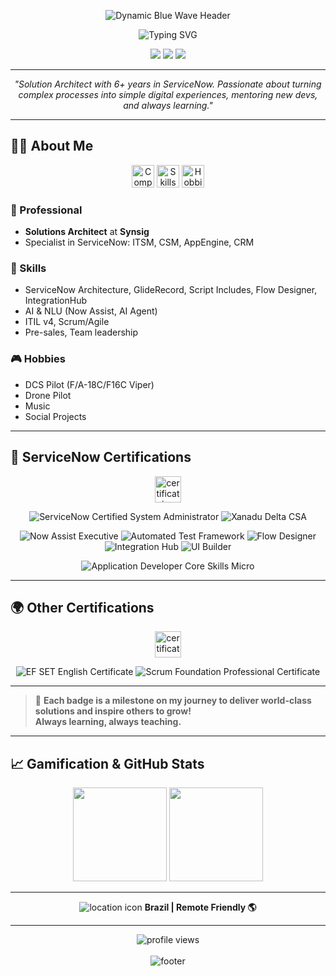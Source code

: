 <p align="center">
  <img src="https://capsule-render.vercel.app/api?type=waving&height=200&color=2366ec&text=Brand%C3%A3o&section=header&reversal=false&textBg=false&fontAlign=50&fontAlignY=34&fontColor=FFFFFF" alt="Dynamic Blue Wave Header"/>
</p>

<p align="center">
  <img src="https://readme-typing-svg.herokuapp.com?font=Fira+Code&size=28&pause=1000&color=0A66C2&center=true&vCenter=true&width=700&lines=%F0%9F%9A%80+Hi%2C+I%27m+Brandao!;Solutions+Architect+%7C+ServiceNow+Expert" alt="Typing SVG" />
</p>

<p align="center">
  <a href="https://www.linkedin.com/in/itallomarinsbrandao/"><img src="https://img.shields.io/badge/LinkedIn-0A66C2?style=for-the-badge&logo=linkedin&logoColor=white"/></a>
  <a href="https://brandao.sn"><img src="https://img.shields.io/badge/brandao.sn-1976D2?style=for-the-badge&logoColor=white"/></a>
  <a href="https://github.com/IMBrandao"><img src="https://img.shields.io/badge/GitHub-1976D2?style=for-the-badge&logo=github&logoColor=white"/></a>
</p>

---

<div align="center">
  <em>
    "Solution Architect with 6+ years in ServiceNow. Passionate about turning complex processes into simple digital experiences, mentoring new devs, and always learning."
  </em>
</div>

---

## 👨‍💻 About Me

<p align="center">
  <img src="https://img.icons8.com/fluency/48/0A66C2/company.png" width="36" alt="Company"/>
  <img src="https://img.icons8.com/color/48/0A66C2/brainstorm-skill.png" width="36" alt="Skills"/>
  <img src="https://img.icons8.com/ios-filled/50/1976D2/controller.png" width="36" alt="Hobbies"/>
</p>

### 👔 Professional

- **Solutions Architect** at **Synsig**
- Specialist in ServiceNow: ITSM, CSM, AppEngine, CRM

### 🧠 Skills

- ServiceNow Architecture, GlideRecord, Script Includes, Flow Designer, IntegrationHub
- AI & NLU (Now Assist, AI Agent)
- ITIL v4, Scrum/Agile
- Pre-sales, Team leadership

### 🎮 Hobbies

- DCS Pilot (F/A-18C/F16C Viper)
- Drone Pilot
- Music
- Social Projects

---

## 🏅 ServiceNow Certifications

<p align="center">
  <img src="https://img.icons8.com/color/48/1976D2/medal2.png" width="42" alt="certification badge"/>
</p>

<p align="center">
  <!-- Main Certifications -->
  <img src="https://img.shields.io/badge/ServiceNow%20Certified%20System%20Administrator-1976D2?style=for-the-badge&logo=servicenow&logoColor=white" alt="ServiceNow Certified System Administrator"/>
  <img src="https://img.shields.io/badge/Xanadu%20Delta%20-%20CSA-1976D2?style=for-the-badge&logo=servicenow&logoColor=white" alt="Xanadu Delta CSA"/>
</p>

<p align="center">
  <!-- Micro-Certifications -->
  <img src="https://img.shields.io/badge/Now%20Assist%20Executive-0A66C2?style=flat-square&logo=servicenow&logoColor=white" alt="Now Assist Executive"/>
  <img src="https://img.shields.io/badge/Automated%20Test%20Framework-0A66C2?style=flat-square&logo=servicenow&logoColor=white" alt="Automated Test Framework"/>
  <img src="https://img.shields.io/badge/Flow%20Designer-0A66C2?style=flat-square&logo=servicenow&logoColor=white" alt="Flow Designer"/>
  <img src="https://img.shields.io/badge/Integration%20Hub-0A66C2?style=flat-square&logo=servicenow&logoColor=white" alt="Integration Hub"/>
  <img src="https://img.shields.io/badge/UI%20Builder-0A66C2?style=flat-square&logo=servicenow&logoColor=white" alt="UI Builder"/>
</p>

<p align="center">
  <!-- Suite Certification -->
  <img src="https://img.shields.io/badge/Application%20Developer%20Core%20Skills%20Micro-1976D2?style=flat-square&logo=servicenow&logoColor=white" alt="Application Developer Core Skills Micro"/>
</p>

---

## 🌍 Other Certifications

<p align="center">
  <img src="https://img.icons8.com/color/48/0A66C2/certificate.png" width="42" alt="certificate badge"/>
</p>

<p align="center">
  <img src="https://img.shields.io/badge/EF%20SET%20English%20Certificate%20(80%2F100%20C2%20Proficient)-1976D2?style=flat-square&logo=efset&logoColor=white" alt="EF SET English Certificate"/>
  <img src="https://img.shields.io/badge/Scrum%20Foundation%20Professional%20Certificate-1976D2?style=flat-square&logo=scrumalliance&logoColor=white" alt="Scrum Foundation Professional Certificate"/>
</p>

---

> 🎯 <b>Each badge is a milestone on my journey to deliver world-class solutions and inspire others to grow!<br>Always learning, always teaching. </b>

---

## 📈 Gamification & GitHub Stats

<p align="center">
  <img src="https://github-readme-stats.vercel.app/api?username=IMBrandao&show_icons=true&theme=blueberry&hide_title=true&hide_rank=false" height="150" />
  <img src="https://github-readme-streak-stats.herokuapp.com?user=IMBrandao&theme=blueberry" height="150" />
</p>

---

<p align="center">
  <img src="https://img.icons8.com/color/40/0A66C2/worldwide-location.png" alt="location icon"/>
  <b>Brazil | Remote Friendly 🌎</b>
</p>

---

<p align="center">
  <img src="https://komarev.com/ghpvc/?username=IMBrandao&color=1976D2" alt="profile views" />
  <br><br>
  <img src="https://capsule-render.vercel.app/api?type=wave&color=1976D2&height=120&section=footer&text=Transforming%20challenges%20into%20digital%20experiences!&fontColor=ffffff&fontSize=20" alt="footer"/>
</p>
